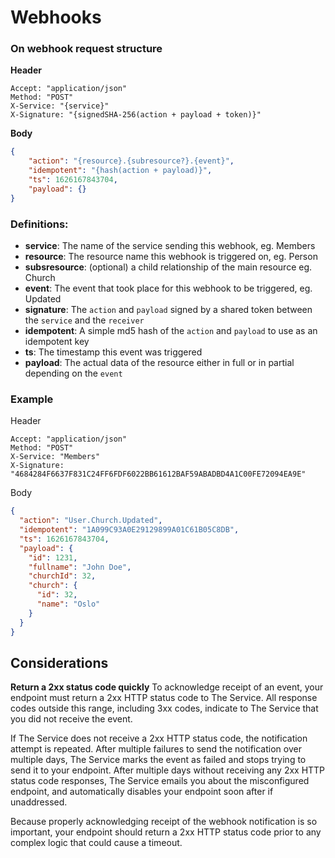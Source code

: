 # Webhooks

### On webhook request structure

**Header** 
```
Accept: "application/json"
Method: "POST"
X-Service: "{service}"
X-Signature: "{signedSHA-256(action + payload + token)}"
```

**Body**
```json
{
	"action": "{resource}.{subresource?}.{event}",
	"idempotent": "{hash(action + payload)}",
	"ts": 1626167843704,
	"payload": {}
}
```


### Definitions:

- **service**: The name of the service sending this webhook, eg. Members
- **resource**: The resource name this webhook is triggered on, eg. Person
- **subsresource**: (optional) a child relationship of the main resource eg. Church
- **event**: The event that took place for this webhook to be triggered, eg. Updated
- **signature**: The `action` and `payload` signed by a shared token between the `service` and the `receiver`
- **idempotent**: A simple md5 hash of the `action` and `payload` to use as an idempotent key
- **ts**: The timestamp this event was triggered
- **payload**: The actual data of the resource either in full or in partial depending on the `event`


### Example

Header
```
Accept: "application/json"
Method: "POST"
X-Service: "Members"
X-Signature: "4684284F6637F831C24FF6FDF6022BB61612BAF59ABADBD4A1C00FE72094EA9E"
```

Body
```json
{
  "action": "User.Church.Updated",
  "idempotent": "1A099C93A0E29129899A01C61B05C8DB",
  "ts": 1626167843704,
  "payload": {
    "id": 1231,
    "fullname": "John Doe",
    "churchId": 32,
    "church": {
      "id": 32,
      "name": "Oslo"
    }
  }
}
```

## Considerations

**Return a 2xx status code quickly** 
To acknowledge receipt of an event, your endpoint must return a 2xx HTTP status code to The Service. All response codes outside this range, including 3xx codes, indicate to The Service that you did not receive the event.

If The Service does not receive a 2xx HTTP status code, the notification attempt is repeated. After multiple failures to send the notification over multiple days, The Service marks the event as failed and stops trying to send it to your endpoint. After multiple days without receiving any 2xx HTTP status code responses, The Service emails you about the misconfigured endpoint, and automatically disables your endpoint soon after if unaddressed.

Because properly acknowledging receipt of the webhook notification is so important, your endpoint should return a 2xx HTTP status code prior to any complex logic that could cause a timeout.
